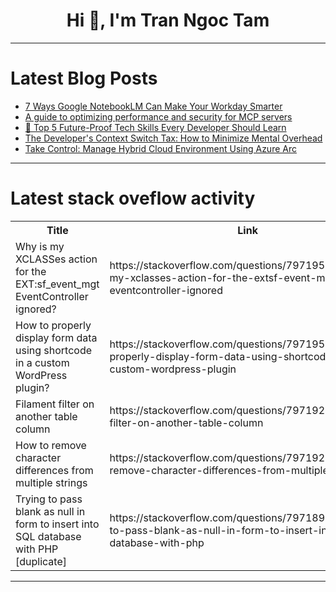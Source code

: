 <h1 align="center">Hi 👋, I'm Tran Ngoc Tam</h1>

---

# Latest Blog Posts 
<!-- BLOG-POST-LIST:START -->
- [7 Ways Google NotebookLM Can Make Your Workday Smarter](https://dev.to/alifar/boost-productivity-with-notebooklm-7-smart-use-cases-for-smarter-work-4o2l)
- [A guide to optimizing performance and security for MCP servers](https://dev.to/nishantbijani/a-guide-to-optimizing-performance-and-security-for-mcp-servers-1pm9)
- [🔮 Top 5 Future-Proof Tech Skills Every Developer Should Learn](https://dev.to/pjdeveloper896/top-5-future-proof-tech-skills-every-developer-should-learn-3a5m)
- [The Developer&#39;s Context Switch Tax: How to Minimize Mental Overhead](https://dev.to/pratham_naik_project_manager/the-developers-context-switch-tax-how-to-minimize-mental-overhead-29g)
- [Take Control: Manage Hybrid Cloud Environment Using Azure Arc](https://dev.to/testree/take-control-manage-hybrid-cloud-environment-using-azure-arc-1m5l)
<!-- BLOG-POST-LIST:END -->

---

# Latest stack oveflow activity
<table>
  <tr><th>Title</th><th>Link</th></tr>
  <!-- STACKOVERFLOW:START --><tr><td>Why is my XCLASSes action for the EXT:sf_event_mgt EventController ignored?</td><td>https://stackoverflow.com/questions/79719513/why-is-my-xclasses-action-for-the-extsf-event-mgt-eventcontroller-ignored</td></tr><tr><td>How to properly display form data using shortcode in a custom WordPress plugin?</td><td>https://stackoverflow.com/questions/79719511/how-to-properly-display-form-data-using-shortcode-in-a-custom-wordpress-plugin</td></tr><tr><td>Filament filter on another table column</td><td>https://stackoverflow.com/questions/79719275/filament-filter-on-another-table-column</td></tr><tr><td>How to remove character differences from multiple strings</td><td>https://stackoverflow.com/questions/79719219/how-to-remove-character-differences-from-multiple-strings</td></tr><tr><td>Trying to pass blank as null in form to insert into SQL database with PHP [duplicate]</td><td>https://stackoverflow.com/questions/79718921/trying-to-pass-blank-as-null-in-form-to-insert-into-sql-database-with-php</td></tr><!-- STACKOVERFLOW:END -->
</table>

---


